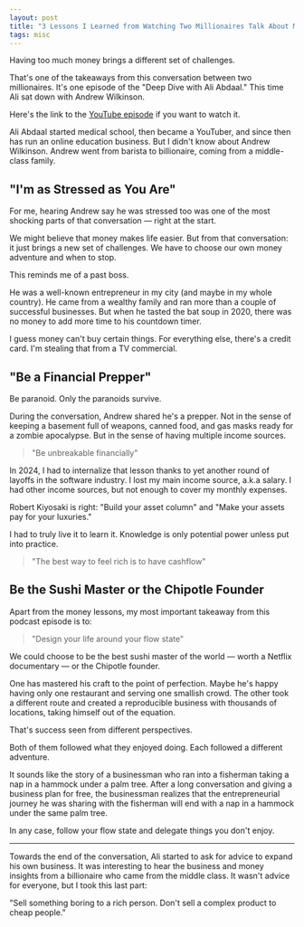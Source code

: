 ```yaml
---
layout: post
title: "3 Lessons I Learned from Watching Two Millionaires Talk About Money"
tags: misc
---
```


Having too much money brings a different set of challenges.

That's one of the takeaways from this conversation between two millionaires. It's one episode of the "Deep Dive with Ali Abdaal." This time Ali sat down with Andrew Wilkinson.

Here's the link to the [YouTube episode](https://www.youtube.com/watch?v=VPJYBnmxNMI) if you want to watch it.

Ali Abdaal started medical school, then became a YouTuber, and since then has run an online education business. But I didn't know about Andrew Wilkinson. Andrew went from barista to billionaire, coming from a middle-class family.

## "I'm as Stressed as You Are"

For me, hearing Andrew say he was stressed too was one of the most shocking parts of that conversation — right at the start.

We might believe that money makes life easier. But from that conversation: it just brings a new set of challenges. We have to choose our own money adventure and when to stop.

This reminds me of a past boss.

He was a well-known entrepreneur in my city (and maybe in my whole country). He came from a wealthy family and ran more than a couple of successful businesses. But when he tasted the bat soup in 2020, there was no money to add more time to his countdown timer.

I guess money can't buy certain things. For everything else, there's a credit card. I'm stealing that from a TV commercial.

## "Be a Financial Prepper"

Be paranoid. Only the paranoids survive.

During the conversation, Andrew shared he's a prepper. Not in the sense of keeping a basement full of weapons, canned food, and gas masks ready for a zombie apocalypse. But in the sense of having multiple income sources.

> "Be unbreakable financially"

In 2024, I had to internalize that lesson thanks to yet another round of layoffs in the software industry. I lost my main income source, a.k.a salary. I had other income sources, but not enough to cover my monthly expenses.

Robert Kiyosaki is right: "Build your asset column" and "Make your assets pay for your luxuries."

I had to truly live it to learn it. Knowledge is only potential power unless put into practice.

> "The best way to feel rich is to have cashflow"

## Be the Sushi Master or the Chipotle Founder

Apart from the money lessons, my most important takeaway from this podcast episode is to:

> "Design your life around your flow state"

We could choose to be the best sushi master of the world — worth a Netflix documentary — or the Chipotle founder.

One has mastered his craft to the point of perfection. Maybe he's happy having only one restaurant and serving one smallish crowd. The other took a different route and created a reproducible business with thousands of locations, taking himself out of the equation.

That's success seen from different perspectives.

Both of them followed what they enjoyed doing. Each followed a different adventure.

It sounds like the story of a businessman who ran into a fisherman taking a nap in a hammock under a palm tree. After a long conversation and giving a business plan for free, the businessman realizes that the entrepreneurial journey he was sharing with the fisherman will end with a nap in a hammock under the same palm tree.

In any case, follow your flow state and delegate things you don't enjoy.

***

Towards the end of the conversation, Ali started to ask for advice to expand his own business. It was interesting to hear the business and money insights from a billionaire who came from the middle class. It wasn't advice for everyone, but I took this last part:

"Sell something boring to a rich person. Don't sell a complex product to cheap people."

